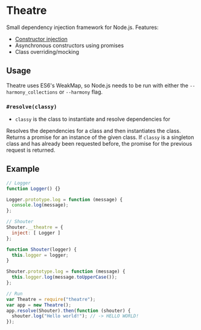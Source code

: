 Theatre
=======

Small dependency injection framework for Node.js. Features:
  * [Constructor injection](http://en.wikipedia.org/wiki/Dependency_injection#Constructor_injection)
  * Asynchronous constructors using promises
  * Class overriding/mocking


## Usage
Theatre uses ES6's WeakMap, so Node.js needs to be run with either the `--harmony_collections` or `--harmony` flag.

### `#resolve(classy)`
  * `classy` is the class to instantiate and resolve dependencies for
  
Resolves the dependencies for a class and then instantiates the class. Returns a promise for an instance of the given class. If `classy` is a singleton class and has already been requested before, the promise for the previous request is returned.


## Example

```javascript
// Logger
function Logger() {}

Logger.prototype.log = function (message) {
  console.log(message);
};

// Shouter
Shouter.__theatre = {
  inject: [ Logger ]
};

function Shouter(logger) {
  this.logger = logger;
}

Shouter.prototype.log = function (message) {
  this.logger.log(message.toUpperCase());
};

// Run
var Theatre = require("theatre");
var app = new Theatre();
app.resolve(Shouter).then(function (shouter) {
  shouter.log("Hello world!"); // -> HELLO WORLD!
});
```
